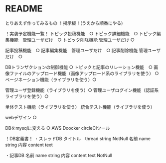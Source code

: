 # README

とりあえず作ってみるもの
！掲示板！(うえから順番にやる)

！実装予定機能一覧！
トピック投稿機能　○
トピック詳細機能　○
トピック編集機能　管理ユーザだけ　○
トピック削除機能 管理ユーザだけ ○

記事投稿機能　○
記事編集機能　管理ユーザだけ　○
記事削除機能 管理ユーザだけ　○

DBトランザクションの制御機能 ○
トピックと記事のリレーション機能　○
画像ファイルのアップロード機能（画像アップロード系のライブラリを使う） ○
ページネーション機能（ライブラリを使う）○

管理ユーザ登録機能（ライブラリを使う）○
管理ユーザログイン機能（認証系ライブラリを使う）○

単体テスト機能（ライブラリを使う）
統合テスト機能（ライブラリを使う）

webデザイン ○

DBをmysqlに変える ○
AWS
Doocker
circleCIツール


！DB定義書！
・スレッドDB
タイトル　thread string NotNull
名前 name string
内容 content text

・記事DB
名前 name string
内容 content text NotNull
